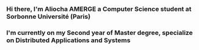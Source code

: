 ### Hi there, I'm Aliocha AMERGE a Computer Science student at Sorbonne Université (Paris)

### I'm currently on my Second year of Master degree, specialize on Distributed Applications and Systems

